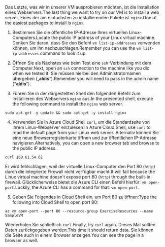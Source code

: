 <span data-ttu-id="bb68e-101">Das Letzte, was wir in unserer VM ausprobieren möchten, ist die Installation eines Webservers.</span><span class="sxs-lookup"><span data-stu-id="bb68e-101">The last thing we want to try on our VM is to install a web server.</span></span> <span data-ttu-id="bb68e-102">Eines der am einfachsten zu installierenden Pakete ist `nginx`.</span><span class="sxs-lookup"><span data-stu-id="bb68e-102">One of the easiest packages to install is `nginx`.</span></span>

1. <span data-ttu-id="bb68e-103">Bestimmen Sie die öffentliche IP-Adresse Ihres virtuellen Linux-Computers.</span><span class="sxs-lookup"><span data-stu-id="bb68e-103">Locate the public IP address of your Linux virtual machine.</span></span> <span data-ttu-id="bb68e-104">Denken Sie daran, dass Sie den Befehl `vm list-ip-addresses` verwenden können, um ihn nachzuschlagen.</span><span class="sxs-lookup"><span data-stu-id="bb68e-104">Remember you can use the `vm list-ip-addresses` command to look it up.</span></span>

2. <span data-ttu-id="bb68e-105">Öffnen Sie als Nächstes wie beim Test eine `ssh`-Verbindung mit dem Computer.</span><span class="sxs-lookup"><span data-stu-id="bb68e-105">Next, open an `ssh` connection to the machine like you did when we tested it.</span></span> <span data-ttu-id="bb68e-106">Sie müssen hierbei den Administratornamen übergeben („**aldis**“).</span><span class="sxs-lookup"><span data-stu-id="bb68e-106">Remember you will need to pass in the admin name ("**aldis**").</span></span>

3. <span data-ttu-id="bb68e-107">Führen Sie in der dargestellten Shell den folgenden Befehl zum Installieren des Webservers `nginx` aus.</span><span class="sxs-lookup"><span data-stu-id="bb68e-107">In the presented shell, execute the following command to install the `nginx` web server.</span></span>

```azurecli
sudo apt-get -y update && sudo apt-get -y install nginx
```

4. <span data-ttu-id="bb68e-108">Verwenden Sie in Azure Cloud Shell `curl`, um die Standardseite von Ihrem Linux-Webserver einzulesen.</span><span class="sxs-lookup"><span data-stu-id="bb68e-108">In Azure Cloud Shell, use `curl` to read the default page from your Linux web server.</span></span> <span data-ttu-id="bb68e-109">Alternativ können Sie eine neue Browserregisterkarte öffnen und zur öffentlichen IP-Adresse navigieren.</span><span class="sxs-lookup"><span data-stu-id="bb68e-109">Alternatively, you can open a new browser tab and browse to the public IP address.</span></span>

```azurecli
curl 168.61.54.62
```

<span data-ttu-id="bb68e-110">Er wird fehlschlagen, weil der virtuelle Linux-Computer den Port 80 (`http`) durch die integrierte Firewall nicht verfügbar macht.</span><span class="sxs-lookup"><span data-stu-id="bb68e-110">It will fail because the Linux virtual machine doesn't expose port 80 (`http`) through the built-in firewall.</span></span> <span data-ttu-id="bb68e-111">Glücklicherweise bietet die Azure CLI einen Befehl hierfür: `vm open-port`.</span><span class="sxs-lookup"><span data-stu-id="bb68e-111">Luckily, the Azure CLI has a command for that: `vm open-port`.</span></span> 

5. <span data-ttu-id="bb68e-112">Geben Sie Folgendes in Cloud Shell ein, um Port 80 zu öffnen:</span><span class="sxs-lookup"><span data-stu-id="bb68e-112">Type the following into Cloud Shell to open port 80:</span></span>

```
az vm open-port --port 80 --resource-group ExerciseResources --name SampleVM
```

<span data-ttu-id="bb68e-113">Wiederholen Sie schließlich `curl`.</span><span class="sxs-lookup"><span data-stu-id="bb68e-113">Finally, try `curl` again.</span></span> <span data-ttu-id="bb68e-114">Dieses Mal sollten Daten zurückgegeben werden.</span><span class="sxs-lookup"><span data-stu-id="bb68e-114">This time it should return data.</span></span> <span data-ttu-id="bb68e-115">Sie können die Seite auch in einem Browser anzeigen.</span><span class="sxs-lookup"><span data-stu-id="bb68e-115">You can see the page in a browser as well.</span></span>



